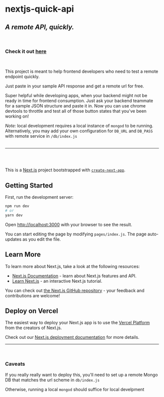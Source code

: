 # nextjs-quick-api

## _A remote API, quickly._

<br />

### Check it out <a href="https://nextjs-quick-api.vercel.app/">here</a>

<br />

This project is meant to help frontend developers who need to test a remote endpoint quickly.

Just paste in your sample API response and get a remote url for free.

Super helpful while developing apps, when your backend might not be ready in time for frontend consumption. Just ask your backend teammate for a sample JSON structure and paste it in. Now you can use chrome devtools to throttle and test all of those button states that you've been working on!

_Note:_ local development requires a local instance of `mongod` to be running. Alternatively, you may add your own configuration for `DB_URL` and `DB_PASS` with remote service in `/db/index.js`
<br>
<br>

---

<br>
<br>

This is a [Next.js](https://nextjs.org/) project bootstrapped with [`create-next-app`](https://github.com/vercel/next.js/tree/canary/packages/create-next-app).

## Getting Started

First, run the development server:

```bash
npm run dev
# or
yarn dev
```

Open [http://localhost:3000](http://localhost:3000) with your browser to see the result.

You can start editing the page by modifying `pages/index.js`. The page auto-updates as you edit the file.

## Learn More

To learn more about Next.js, take a look at the following resources:

- [Next.js Documentation](https://nextjs.org/docs) - learn about Next.js features and API.
- [Learn Next.js](https://nextjs.org/learn) - an interactive Next.js tutorial.

You can check out [the Next.js GitHub repository](https://github.com/vercel/next.js/) - your feedback and contributions are welcome!

## Deploy on Vercel

The easiest way to deploy your Next.js app is to use the [Vercel Platform](https://vercel.com/import?utm_medium=default-template&filter=next.js&utm_source=create-next-app&utm_campaign=create-next-app-readme) from the creators of Next.js.

Check out our [Next.js deployment documentation](https://nextjs.org/docs/deployment) for more details.

---

<br/>

### Caveats

If you really really want to deploy this, you'll need to set up a remote Mongo DB that matches the url scheme in `db/index.js`

Otherwise, running a local `mongod` should suffice for local develpment
